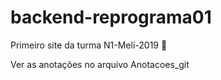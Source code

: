 # backend-reprograma01

Primeiro site da turma N1-Meli-2019 💪

Ver as anotações no arquivo Anotacoes_git
